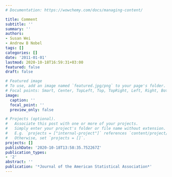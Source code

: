 ```yaml
---
# Documentation: https://wowchemy.com/docs/managing-content/

title: Comment
subtitle: ''
summary: ''
authors:
- Susan Wei
- Andrew B Nobel
tags: []
categories: []
date: '2011-01-01'
lastmod: 2020-10-18T16:59:31+03:00
featured: false
draft: false

# Featured image
# To use, add an image named `featured.jpg/png` to your page's folder.
# Focal points: Smart, Center, TopLeft, Top, TopRight, Left, Right, BottomLeft, Bottom, BottomRight.
image:
  caption: ''
  focal_point: ''
  preview_only: false

# Projects (optional).
#   Associate this post with one or more of your projects.
#   Simply enter your project's folder or file name without extension.
#   E.g. `projects = ["internal-project"]` references `content/project/deep-learning/index.md`.
#   Otherwise, set `projects = []`.
projects: []
publishDate: '2020-10-18T13:58:35.752267Z'
publication_types:
- '2'
abstract: ''
publication: '*Journal of the American Statistical Association*'
---
```

